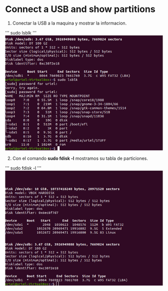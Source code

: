 # Connect a USB and show partitions

1. Conectar la USB a la maquina y mostrar la informacion.

'''
sudo lsblk
'''
![First](images/five/one.png)

2. Con el comando **sudo fdisk -l** mostramos su tabla de particiones.

'''
sudo fdisk -l
'''
![Second](images/five/two.png)



